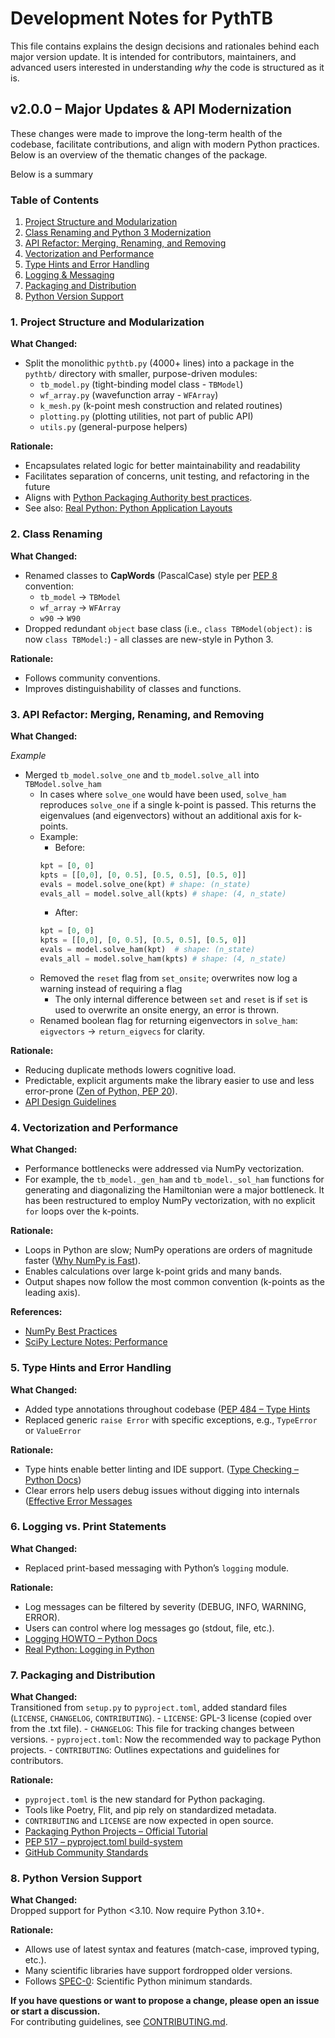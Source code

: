 # Development Notes for PythTB

This file contains explains the design decisions and rationales behind each major version update. It is intended for contributors, maintainers, and advanced users interested in understanding *why* the code is structured as it is. 

## v2.0.0 – Major Updates & API Modernization

These changes were made to improve the long-term health of the codebase, facilitate contributions, and align with modern Python practices. Below is an overview of the thematic changes of the package.

Below is a summary

### Table of Contents

1. [Project Structure and Modularization](#1-project-structure-and-modularization)
2. [Class Renaming and Python 3 Modernization](#2-class-renaming)
3. [API Refactor: Merging, Renaming, and Removing](#3-api-refactor-merging-renaming-and-removing)
4. [Vectorization and Performance](#4-vectorization-and-performance)
5. [Type Hints and Error Handling](#5-type-hints-and-error-handling)
6. [Logging & Messaging](#6-logging-vs-print-statements)
7. [Packaging and Distribution](#7-packaging-and-distribution)
8. [Python Version Support](#8-python-version-support)

### 1. Project Structure and Modularization

**What Changed:**
- Split the monolithic `pythtb.py` (4000+ lines) into a package in the `pythtb/` directory with smaller, purpose-driven modules:
    - `tb_model.py` (tight-binding model class - `TBModel`)
    - `wf_array.py` (wavefunction array - `WFArray`)
    - `k_mesh.py` (k-point mesh construction and related routines)
    - `plotting.py` (plotting utilities, not part of public API)
    - `utils.py` (general-purpose helpers)

**Rationale:**
- Encapsulates related logic for better maintainability and readability
- Facilitates separation of concerns, unit testing, and refactoring in the future
- Aligns with [Python Packaging Authority best practices](https://packaging.python.org/en/latest/tutorials/packaging-projects/).
- See also: [Real Python: Python Application Layouts](https://realpython.com/python-application-layouts/)

### 2. Class Renaming 

**What Changed:**
- Renamed classes to **CapWords** (PascalCase) style per [PEP 8](https://peps.python.org/pep-0008/#class-names) convention:
    - `tb_model` → `TBModel`
    - `wf_array` → `WFArray`
    - `w90` → `W90`
- Dropped redundant `object` base class (i.e., `class TBModel(object):` is now `class TBModel:`) - all classes are new-style in Python 3.

**Rationale:**
- Follows community conventions.
- Improves distinguishability of classes and functions.

### 3. API Refactor: Merging, Renaming, and Removing 

**What Changed:**

_Example_
- Merged `tb_model.solve_one` and `tb_model.solve_all` into `TBModel.solve_ham`
    - In cases where `solve_one` would have been used, `solve_ham` reproduces `solve_one` if a single k-point is passed. This returns the eigenvalues (and eigenvectors) without an additional axis for k-points. 
    - Example:
        - Before:  
        ```python
        kpt = [0, 0]
        kpts = [[0,0], [0, 0.5], [0.5, 0.5], [0.5, 0]]
        evals = model.solve_one(kpt) # shape: (n_state)
        evals_all = model.solve_all(kpts) # shape: (4, n_state)
        ```
        - After:  
        ```python
        kpt = [0, 0]
        kpts = [[0,0], [0, 0.5], [0.5, 0.5], [0.5, 0]]
        evals = model.solve_ham(kpt)  # shape: (n_state)
        evals_all = model.solve_ham(kpts) # shape: (4, n_state)
        ```
     - Removed the `reset` flag from `set_onsite`; overwrites now log a warning instead of requiring a flag
        - The only internal difference between `set` and `reset` is if `set` is used to overwrite an onsite energy, an error is thrown. 
    - Renamed boolean flag for returning eigenvectors in `solve_ham`: `eigvectors` → `return_eigvecs` for clarity.

**Rationale:**
- Reducing duplicate methods lowers cognitive load.
- Predictable, explicit arguments make the library easier to use and less error-prone ([Zen of Python, PEP 20](https://peps.python.org/pep-0020/)).
- [API Design Guidelines](https://docs.python-guide.org/writing/style/#api-design)

### 4. Vectorization and Performance

**What Changed:**  
- Performance bottlenecks were addressed via NumPy vectorization.
- For example, the `tb_model._gen_ham` and `tb_model._sol_ham` functions for generating and diagonalizing the Hamiltonian were a major bottleneck. It has been restructured to employ NumPy vectorization, with no explicit `for` loops over the k-points.

**Rationale:**
- Loops in Python are slow; NumPy operations are orders of magnitude faster ([Why NumPy is Fast](https://numpy.org/doc/stable/user/whatisnumpy.html#why-is-numpy-fast)).
- Enables calculations over large k-point grids and many bands.
- Output shapes now follow the most common convention (k-points as the leading axis).

**References:**
- [NumPy Best Practices](https://numpy.org/doc/stable/user/absolute_beginners.html)
- [SciPy Lecture Notes: Performance](https://scipy-lectures.org/advanced/optimizing/)


### 5. Type Hints and Error Handling

**What Changed:** 
- Added type annotations throughout codebase ([PEP 484 – Type Hints](https://peps.python.org/pep-0484/)
- Replaced generic `raise Error` with specific exceptions, e.g., `TypeError` or `ValueError` 

**Rationale:**
- Type hints enable better linting and IDE support. ([Type Checking – Python Docs](https://docs.python.org/3/library/typing.html))
- Clear errors help users debug issues without digging into internals ([Effective Error Messages](https://nedbatchelder.com/text/errors.html)

### 6. Logging vs. Print Statements

**What Changed:**  
- Replaced print-based messaging with Python’s `logging` module.

**Rationale:**
- Log messages can be filtered by severity (DEBUG, INFO, WARNING, ERROR).
- Users can control where log messages go (stdout, file, etc.).
- [Logging HOWTO – Python Docs](https://docs.python.org/3/howto/logging.html)
- [Real Python: Logging in Python](https://realpython.com/python-logging/)


### 7. Packaging and Distribution

**What Changed:**  
Transitioned from `setup.py` to `pyproject.toml`, added standard files (`LICENSE`, `CHANGELOG`, `CONTRIBUTING`).
    - `LICENSE`: GPL-3 license (copied over from the .txt file).
    - `CHANGELOG`: This file for tracking changes between versions. 
    - `pyproject.toml`: Now the recommended way to package Python projects.
    - `CONTRIBUTING`: Outlines expectations and guidelines for contributors.

**Rationale:**
- `pyproject.toml` is the new standard for Python packaging.
- Tools like Poetry, Flit, and pip rely on standardized metadata.
-  `CONTRIBUTING` and `LICENSE` are now expected in open source.
- [Packaging Python Projects – Official Tutorial](https://packaging.python.org/en/latest/tutorials/packaging-projects/)
- [PEP 517 – pyproject.toml build-system](https://peps.python.org/pep-0517/)
- [GitHub Community Standards](https://docs.github.com/en/communities/setting-up-your-project-for-healthy-contributions/)

### 8. Python Version Support

**What Changed:**  
Dropped support for Python <3.10. Now require Python 3.10+.

**Rationale:**
- Allows use of latest syntax and features (match-case, improved typing, etc.).
- Many scientific libraries have support fordropped older versions.
- Follows [SPEC-0](https://scientific-python.org/specs/spec-0000/): Scientific Python minimum standards.

**If you have questions or want to propose a change, please open an issue or start a discussion.**  
For contributing guidelines, see [CONTRIBUTING.md](CONTRIBUTING.md).

